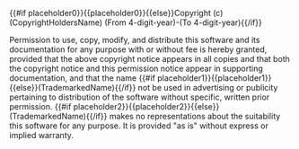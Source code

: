 {{#if placeholder0}}{{placeholder0}}{{else}}Copyright (c) (CopyrightHoldersName) (From 4-digit-year)-(To 4-digit-year){{/if}}

Permission to use, copy, modify, and distribute this software and its documentation for any purpose with or without fee is hereby granted, provided that the above copyright notice appears in all copies and that both the copyright notice and this permission notice appear in supporting documentation, and that the name {{#if placeholder1}}{{placeholder1}}{{else}}(TrademarkedName){{/if}} not be used in advertising or publicity pertaining to distribution of the software without specific, written prior permission. {{#if placeholder2}}{{placeholder2}}{{else}}(TrademarkedName){{/if}} makes no representations about the suitability this software for any purpose. It is provided &quot;as is&quot; without express or implied warranty.